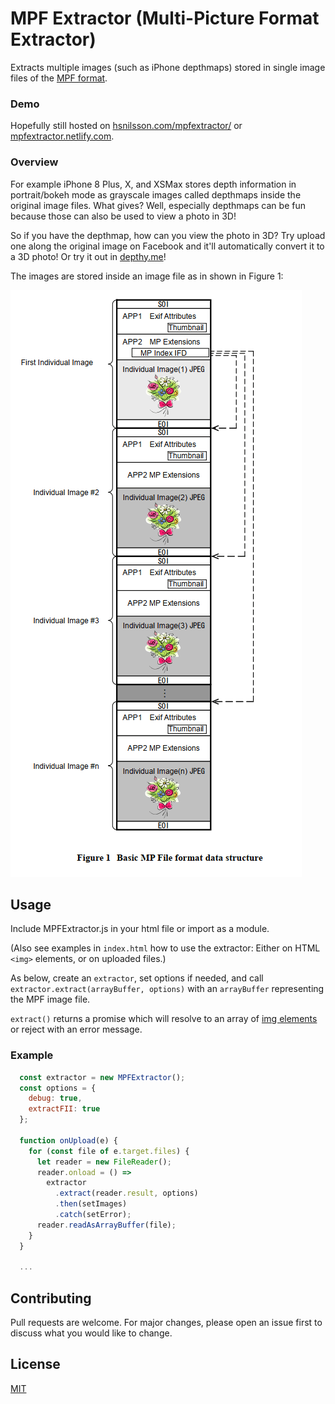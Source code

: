 # MPF Extractor (Multi-Picture Format Extractor)

Extracts multiple images (such as iPhone depthmaps) stored in single image files of the [MPF format](assets/DC-007_E.pdf).

### Demo

Hopefully still hosted on [hsnilsson.com/mpfextractor/](https://hsnilsson.com/mpfextractor/) or [mpfextractor.netlify.com](https://mpfextractor.netlify.com).

### Overview

For example iPhone 8 Plus, X, and XSMax stores depth information in portrait/bokeh mode as grayscale images called depthmaps inside the original image files. What gives? Well, especially depthmaps can be fun because those can also be used to view a photo in 3D!

So if you have the depthmap, how can you view the photo in 3D? Try upload one along the original image on Facebook and it'll automatically convert it to a 3D photo! Or try it out in [depthy.me](http://depthy.me)!

The images are stored inside an image file as in shown in Figure 1:

<img src="assets/Individual images overview.png">


## Usage

Include MPFExtractor.js in your html file or import as a module.

(Also see examples in `index.html` how to use the extractor: Either on HTML `<img>` elements, or on uploaded files.)

As below, create an `extractor`, set options if needed, and call `extractor.extract(arrayBuffer, options)` with an `arrayBuffer` representing the MPF image file.

`extract()` returns a promise which will resolve to an array of [img elements](https://developer.mozilla.org/en-US/docs/Web/HTML/Element/img) or reject with an error message.

### Example
```javascript
  const extractor = new MPFExtractor();
  const options = {
    debug: true,
    extractFII: true
  };

  function onUpload(e) {
    for (const file of e.target.files) {
      let reader = new FileReader();
      reader.onload = () =>
        extractor
          .extract(reader.result, options)
          .then(setImages)
          .catch(setError);
      reader.readAsArrayBuffer(file);
    }
  }

  ...
```

## Contributing
Pull requests are welcome. For major changes, please open an issue first to discuss what you would like to change.

## License
[MIT](https://opensource.org/licenses/MIT)
